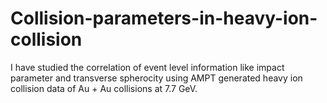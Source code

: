 # Collision-parameters-in-heavy-ion-collision
I have studied the correlation of  event level information like impact parameter and transverse spherocity using AMPT generated heavy ion collision data of Au + Au collisions at 7.7 GeV. 
